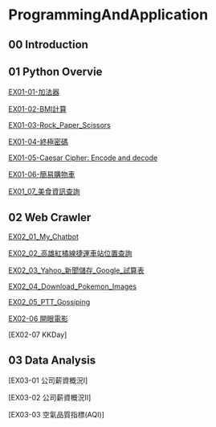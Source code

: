 # ProgrammingAndApplication

## 00 Introduction

## 01 Python Overvie
[EX01-01-加法器](EX01_01_加法器.ipynb)

[EX01-02-BMI計算](EX01_02_BMI_計算.ipynb)

[EX01-03-Rock_Paper_Scissors](EX01_03_Rock_Paper_Scissors.ipynb)

[EX01-04-終極密碼](EX01_04_終極密碼.ipynb)

[EX01-05-Caesar Cipher: Encode and decode](EX01_05_Caesar_Cipher_Encode_and_decode.ipynb)

[EX01-06-簡易購物車](EX01_06_簡易購物車.ipynb)

[EX01_07_美食資訊查詢](EX01_07_美食資訊查詢.ipynb)

## 02 Web Crawler

[EX02_01_My_Chatbot](EX02_01_My_Chatbot.ipynb)

[EX02_02_高雄紅橘線捷運車站位置查詢](EX02_02_高雄紅橘線捷運車站位置查詢.ipynb)

[EX02_03_Yahoo_新聞儲存_Google_試算表](EX02_03_Yahoo_新聞儲存_Google_試算表.ipynb)

[EX02_04_Download_Pokemon_Images](EX02_04_Download_Pokemon_Images.ipynb)

[EX02_05_PTT_Gossiping](EX02_05_PTT_Gossiping.ipynb)

[EX02-06 開眼電影](EX02_06_開眼電影.ipynb)

[EX02-07 KKDay]

## 03 Data Analysis

[EX03-01 公司薪資概況Ⅰ]

[EX03-02 公司薪資概況Ⅱ]

[EX03-03 空氣品質指標(AQI)]
